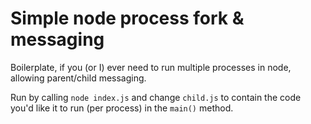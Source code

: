 # Simple node process fork & messaging

Boilerplate, if you (or I) ever need to run multiple processes in node, allowing parent/child messaging.

Run by calling `node index.js` and change `child.js` to contain the code you'd like it to run (per process) in the `main()` method.
